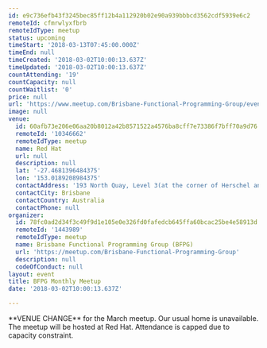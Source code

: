 ```yaml
---
id: e9c736efb43f3245bec85ff12b4a112920b02e90a939bbbcd3562cdf5939e6c2
remoteId: cfmrwlyxfbrb
remoteIdType: meetup
status: upcoming
timeStart: '2018-03-13T07:45:00.000Z'
timeEnd: null
timeCreated: '2018-03-02T10:00:13.637Z'
timeUpdated: '2018-03-02T10:00:13.637Z'
countAttending: '19'
countCapacity: null
countWaitlist: '0'
price: null
url: 'https://www.meetup.com/Brisbane-Functional-Programming-Group/events/245757004/'
image: null
venue:
  id: 60afb73e206e06aa20b8012a42b8571522a4576ba8cff7e73386f7bff70a9d76
  remoteId: '10346662'
  remoteIdType: meetup
  name: Red Hat
  url: null
  description: null
  lat: '-27.4681396484375'
  lon: '153.0189208984375'
  contactAddress: '193 North Quay, Level 3(at the corner of Herschel and North Quay)'
  contactCity: Brisbane
  contactCountry: Australia
  contactPhone: null
organizer:
  id: 78fc0ad2d34f3c49f9d1e105e0e326fd0fafedcb645ffa60bcac25be4e58913d
  remoteId: '1443989'
  remoteIdType: meetup
  name: Brisbane Functional Programming Group (BFPG)
  url: 'https://meetup.com/Brisbane-Functional-Programming-Group'
  description: null
  codeOfConduct: null
layout: event
title: BFPG Monthly Meetup
date: '2018-03-02T10:00:13.637Z'

---
```

<p>**VENUE CHANGE** for the March meetup. Our usual home is unavailable. The meetup will be hosted at Red Hat. Attendance is capped due to capacity constraint.</p>
